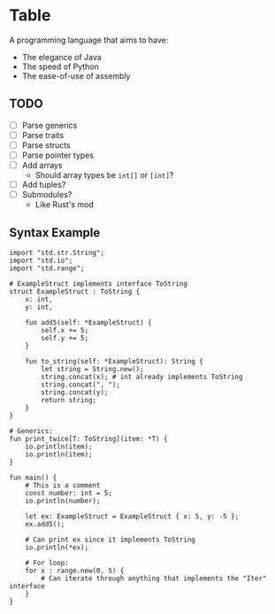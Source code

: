 # Table

A programming language that aims to have:
- The elegance of Java
- The speed of Python
- The ease-of-use of assembly


## TODO

- [ ] Parse generics
- [ ] Parse traits
- [ ] Parse structs
- [ ] Parse pointer types
- [ ] Add arrays
    - Should array types be `int[]` or `[int]`?
- [ ] Add tuples?
- [ ] Submodules?
    - Like Rust's mod


## Syntax Example

```
import "std.str.String";
import "std.io";
import "std.range";

# ExampleStruct implements interface ToString
struct ExampleStruct : ToString {
    x: int,
    y: int,

    fun add5(self: *ExampleStruct) {
        self.x += 5;
        self.y += 5;
    }

    fun to_string(self: *ExampleStruct): String {
        let string = String.new();
        string.concat(x); # int already implements ToString
        string.concat(", ");
        string.concat(y);
        return string;
    }
}

# Generics:
fun print_twice[T: ToString](item: *T) {
    io.println(item);
    io.println(item);
}

fun main() {
    # This is a comment
    const number: int = 5;
    io.println(number);

    let ex: ExampleStruct = ExampleStruct { x: 5, y: -5 };
    ex.add5();

    # Can print ex since it implements ToString
    io.println(*ex);

    # For loop:
    for x : range.new(0, 5) {
        # Can iterate through anything that implements the "Iter" interface
    }
}
```
